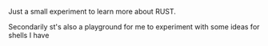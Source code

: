 Just a small experiment to learn more about RUST.

Secondarily st's also a playground for me to experiment with some ideas for shells I have
